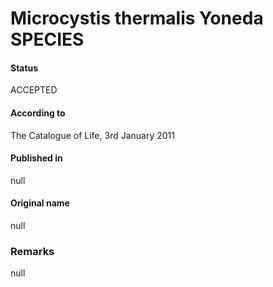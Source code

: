 # Microcystis thermalis Yoneda SPECIES

#### Status
ACCEPTED

#### According to
The Catalogue of Life, 3rd January 2011

#### Published in
null

#### Original name
null

### Remarks
null
